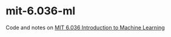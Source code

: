 # mit-6.036-ml
Code and notes on [MIT 6.036 Introduction to Machine Learning](https://ocw.mit.edu/courses/6-036-introduction-to-machine-learning-fall-2020/)
